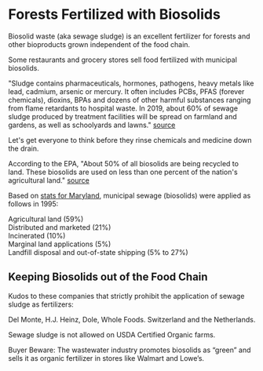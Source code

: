 # Forests Fertilized with Biosolids

Biosolid waste (aka sewage sludge) is an excellent fertilizer for forests and other bioproducts grown independent of the food chain.  

Some restaurants and grocery stores sell food fertilized with municipal biosolids. 

"Sludge contains pharmaceuticals, hormones, pathogens, <!--bacteria, viruses, protozoa and parasitic worms, as well as--> heavy metals like lead, cadmium, arsenic or mercury. It often includes PCBs, PFAS (forever chemicals), dioxins, BPAs and dozens of other harmful substances ranging from flame retardants to hospital waste. In 2019, about 60% of sewage sludge produced by treatment facilities will be spread on farmland and gardens, as well as schoolyards and lawns." [source](https://www.theguardian.com/environment/2019/oct/05/biosolids-toxic-chemicals-pollution)

Let's get everyone to think before they rinse chemicals and medicine down the drain.  

According to the EPA, "About 50% of all biosolids are being recycled to land. These biosolids are used on less than one percent of the nation's agricultural land." [source](https://www.epa.gov/biosolids/frequent-questions-about-biosolids)  


<!-- 8) What percentage of biosolids are recycled and how many farms use biosolids? -->

Based on [stats for Maryland](https://extension.umd.edu/sites/extension.umd.edu/files/_docs/programs/woodland-steward/Ch17Kays.pdf), municipal sewage (biosolids) were applied as follows in 1995:  

Agricultural land (59%)  
Distributed and marketed (21%)  
Incinerated (10%)  
Marginal land applications (5%)  
Landfill disposal and out-of-state shipping (5% to 27%)  


## Keeping Biosolids out of the Food Chain

Kudos to these companies that strictly prohibit the application of sewage sludge as fertilizers:  

Del Monte, H.J. Heinz, Dole, Whole Foods. Switzerland and the Netherlands.

Sewage sludge is not allowed on USDA Certified Organic farms.  

Buyer Beware: The wastewater industry promotes biosolids as “green” and sells it as organic fertilizer in stores like Walmart and Lowe’s.  





